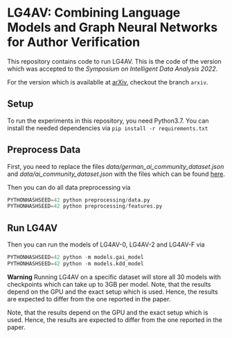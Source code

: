 # LG4AV: Combining Language Models and Graph Neural Networks for Author Verification

This repository contains code to run LG4AV. This is the code of the version which was accepted to the *Symposium on Intelligent Data Analysis 2022*.

For the version which is availablle at [arXiv](https://arxiv.org/abs/2109.01479), checkout the branch ```arxiv```.


## Setup
To run the experiments in this repository, you need Python3.7.
You can install the needed dependencies via `pip install -r requirements.txt`

## Preprocess Data
First, you need to replace the files *data/german_ai_community_dataset.json* and *data/ai_community_dataset.json* with the files which can be found [here](https://zenodo.org/record/3930390).

Then you can do all data preprocessing via

```python
PYTHONHASHSEED=42 python preprocessing/data.py
PYTHONHASHSEED=42 python preprocessing/features.py
```

## Run LG4AV
Then you can run the models of LG4AV-0, LG4AV-2 and LG4AV-F via

```python
PYTHONHASHSEED=42 python -m models.gai_model
PYTHONHASHSEED=42 python -m models.kdd_model
```

**Warning** Running LG4AV on a specific dataset will store all 30 models with checkpoints which can take up to 3GB per model.
Note, that the results depend on the GPU and the exact setup which is used. Hence, the results are expected to differ from the one reported in the paper.

Note, that the results depend on the GPU and the exact setup which is used. Hence, the results are expected to differ from the one reported in the paper.
